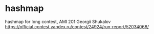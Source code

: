 # hashmap
hashmap for long contest, AMI 201 Georgii Shukalov
https://official.contest.yandex.ru/contest/24924/run-report/52034068/
